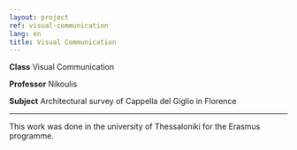 ```yaml
---
layout: project
ref: visual-communication
lang: en
title: Visual Communication
---
```


**Class** Visual Communication

**Professor** Nikoulis

**Subject** Architectural survey of Cappella del Giglio in Florence



---
This work was done in the university of Thessaloniki for the Erasmus programme.
